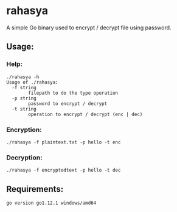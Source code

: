 # rahasya
A simple Go binary used to encrypt / decrypt file using password.

## Usage:
### Help:
```
./rahasya -h
Usage of ./rahasya:
  -f string
        filepath to do the type operation
  -p string
        password to encrypt / decrypt
  -t string
        operation to encrypt / decrypt (enc | dec)
```

### Encryption:
```
./rahasya -f plaintext.txt -p hello -t enc
```

### Decryption:
```
./rahasya -f encryptedtext -p hello -t dec
```

## Requirements:

```
go version go1.12.1 windows/amd64
```
